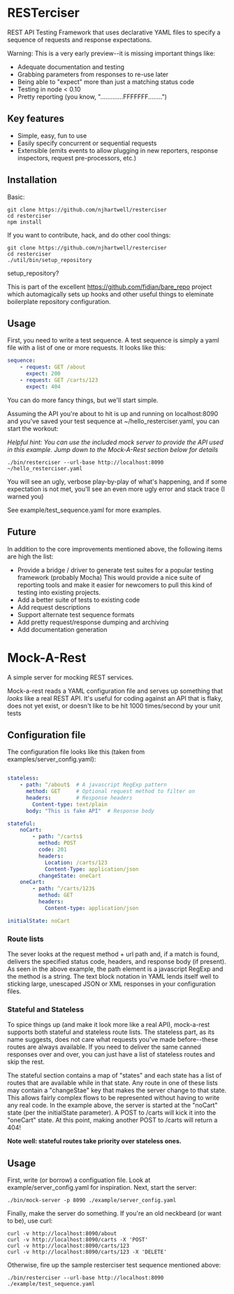 # RESTerciser #

REST API Testing Framework that uses declarative YAML files to specify
a sequence of requests and response expectations.

Warning: This is a very early preview--it is missing important things like:

- Adequate documentation and testing
- Grabbing parameters from responses to re-use later
- Being able to "expect" more than just a matching status code
- Testing in node < 0.10
- Pretty reporting (you know, ".............FFFFFFF........")

## Key features ##

- Simple, easy, fun to use
- Easily specify concurrent or sequential requests
- Extensible (emits events to allow plugging in new reporters, response inspectors,
  request pre-processors, etc.)

## Installation ##

Basic:

    git clone https://github.com/njhartwell/resterciser
    cd resterciser
    npm install

If you want to contribute, hack, and do other cool things:

    git clone https://github.com/njhartwell/resterciser
    cd resterciser
    ./util/bin/setup_repository

setup_repository?

This is part of the excellent https://github.com/fidian/bare_repo project which automagically sets up hooks
and other useful things to eleminate boilerplate repository configuration.

## Usage ##

First, you need to write a test sequence. A test sequence is simply a yaml file
with a list of one or more requests. It looks like this:

```yaml
sequence:       
    - request: GET /about                                               
      expect: 200                                                       
    - request: GET /carts/123                                           
      expect: 404
```

You can do more fancy things, but we'll start simple.

Assuming the API you're about to hit is up and running on localhost:8090
and you've saved your test sequence at ~/hello_resterciser.yaml, you can start
the workout:

*Helpful hint: You can use the included mock server to provide the API used in this example. Jump down to the Mock-A-Rest section below for details*

    ./bin/resterciser --url-base http://localhost:8090 ~/hello_resterciser.yaml

You will see an ugly, verbose play-by-play of what's happening, and if some expectation
is not met, you'll see an even more ugly error and stack trace (I warned you)

See example/test_sequence.yaml for more examples.

## Future ##

In addition to the core improvements mentioned above, the following items are high the list:

- Provide a bridge / driver to generate test suites for a popular testing framework (probably Mocha)
This would provide a nice suite of reporting tools and make it easier for newcomers to pull this kind
of testing into existing projects.
- Add a better suite of tests to existing code
- Add request descriptions
- Support alternate test sequence formats
- Add pretty request/response dumping and archiving
- Add documentation generation

# Mock-A-Rest #

A simple server for mocking REST services.

Mock-a-rest reads a YAML configuration file and serves up something that *looks* like a real REST API.
It's useful for coding against an API that is flaky, does not yet exist, or doesn't like to be hit
1000 times/second by your unit tests

## Configuration file ##

The configuration file looks like this (taken from examples/server_config.yaml):

```yaml

stateless:
    - path: ^/about$  # A javascript RegExp pattern
      method: GET     # Optional request method to filter on
      headers:        # Response headers
        Content-type: text/plain
      body: "This is fake API"  # Response body

stateful:
    noCart:
        - path: ^/carts$
          method: POST
          code: 201
          headers:
            Location: /carts/123
            Content-Type: application/json
          changeState: oneCart
    oneCart:
        - path: ^/carts/123$
          method: GET
          headers:
            Content-type: application/json

initialState: noCart
```

### Route lists ###

The sever looks at the request method + url path and, if a match is found, delivers
the specified status code, headers, and response body (if present). As seen in the
above example, the path element is a javascript RegExp and the method is a string.
The text block notation in YAML lends itself well to sticking large, unescaped JSON or XML
responses in your configuration files.


### Stateful and Stateless ###

To spice things up (and make it look more like a real API), mock-a-rest supports both
stateful and stateless route lists. The stateless part, as its name suggests, does not
care what requests you've made before--these routes are always available. If you
need to deliver the same canned responses over and over, you can just have a list of
stateless routes and skip the rest.

The stateful section contains a map of "states" and each state has a list of routes
that are available while in that state. Any route in one of these lists may contain
a "changeStae" key that makes the server change to that state. This allows fairly complex
flows to be represented without having to write any real code. In the example above,
the server is started at the "noCart" state (per the initialState parameter). A POST
to /carts will kick it into the "oneCart" state. At this point, making another
POST to /carts will return a 404!

**Note well: stateful routes take priority over stateless ones.**


## Usage ##

First, write (or borrow) a configuation file. Look at example/server_config.yaml for inspiration.
Next, start the server:

    ./bin/mock-server -p 8090 ./example/server_config.yaml

Finally, make the server do something. If you're an old neckbeard (or want to be), use curl:

    curl -v http://localhost:8090/about
    curl -v http://localhost:8090/carts -X 'POST'
    curl -v http://localhost:8090/carts/123
    curl -v http://localhost:8090/carts/123 -X 'DELETE'

Otherwise, fire up the sample resterciser test sequence mentioned above:

    ./bin/resterciser --url-base http://localhost:8090 ./example/test_sequence.yaml
